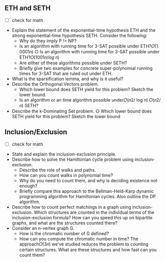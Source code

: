 ## ETH and SETH

- [ ] check for math
- Explain the statement of the exponential-time hypothesis ETH and the strong exponential-time hypothesis SETH. Consider the following:
  - Why do they imply P != NP?
  - Is an algorithm with running time for 3-SAT possible under ETH?𝑂(1. 0001𝑛) ○ Is an algorithm with running time for 3-SAT possible under ETH?𝑂(1001𝑛/𝑙𝑜𝑔 𝑛)
  - Are either of these algorithms possible under SETH?
  - Briefly give two examples for concrete super-polynomial running times for 3-SAT that are ruled out under ETH.
- What is the sparsification lemma, and why is it useful?
- Describe the Orthogonal Vectors problem.
  - Which lower bound does SETH yield for this problem? Sketch the lower bound.
  - Is an algorithm or an time algorithm possible under𝑂(𝑛2/ log 𝑛) 𝑂(𝑛2/ 𝑛) SETH?
- Describe the k-Dominating Set problem. ○ Which lower bound does SETH yield for this problem? Sketch the lower bound

## Inclusion/Exclusion

- [ ] check for math

- State and explain the inclusion-exclusion principle.
- Describe how to solve the Hamiltonian cycle problem using inclusion-exclusion.
  - Describe the role of walks and paths.
  - How can you count walks in polynomial time?
  - Why do you need to count them, and why is deciding existence not enough?
  - Briefly compare this approach to the Bellman-Held-Karp dynamic programming algorithm for Hamiltonian cycles. Also outline the DP algorithm.
- Describe how to count perfect matchings in a graph using inclusion-exclusion. Which structures are counted in the individual terms of the inclusion-exclusion formula? How can you speed this up on bipartite graphs, and what are the structures counted there?
- Consider an n-vertex graph G.
  - How is the chromatic number of G defined?
  - How can you compute the chromatic number in time? The approach𝑂(3𝑛) we’ve studied reduces the problem to counting certain structures. What are these structures and how fast can you count them?
